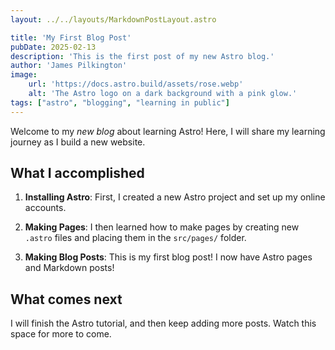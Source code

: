 ```yaml
---
layout: ../../layouts/MarkdownPostLayout.astro

title: 'My First Blog Post'
pubDate: 2025-02-13
description: 'This is the first post of my new Astro blog.'
author: 'James Pilkington'
image:
    url: 'https://docs.astro.build/assets/rose.webp'
    alt: 'The Astro logo on a dark background with a pink glow.'
tags: ["astro", "blogging", "learning in public"]
---
```





Welcome to my _new blog_ about learning Astro! Here, I will share my learning journey as I build a new website.

## What I accomplished

1. **Installing Astro**: First, I created a new Astro project and set up my online accounts.

2. **Making Pages**: I then learned how to make pages by creating new `.astro` files and placing them in the `src/pages/` folder.

3. **Making Blog Posts**: This is my first blog post! I now have Astro pages and Markdown posts!

## What comes next

I will finish the Astro tutorial, and then keep adding more posts. Watch this space for more to come.